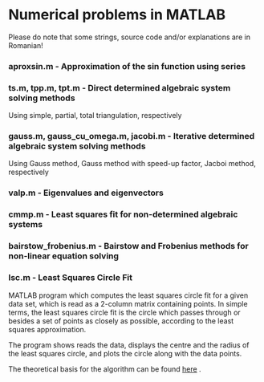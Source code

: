 # Numerical problems in MATLAB
Please do note that some strings, source code and/or explanations are in Romanian!

### aproxsin.m - Approximation of the sin function using series

### ts.m, tpp.m, tpt.m - Direct determined algebraic system solving methods
Using simple, partial, total triangulation, respectively

### gauss.m, gauss_cu_omega.m, jacobi.m - Iterative determined algebraic system solving methods
Using Gauss method, Gauss method with speed-up factor, Jacboi method, respectively

### valp.m - Eigenvalues and eigenvectors

### cmmp.m - Least squares fit for non-determined algebraic systems

### bairstow_frobenius.m - Bairstow and Frobenius methods for non-linear equation solving

### lsc.m - Least Squares Circle Fit
MATLAB program which computes the least squares circle fit for a given data set, which is read as a 2-column matrix containing points. In simple terms, the least squares circle fit is the circle which passes through or besides a set of points as closely as possible, according to the least squares approximation.

The program shows reads the data, displays the centre and the radius of the least squares circle, and plots the circle along with the data points.

The theoretical basis for the algorithm can be found [here](http://www.dtcenter.org/met/users/docs/write_ups/circle_fit.pdf) .
